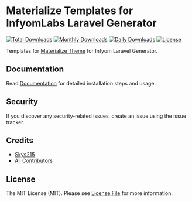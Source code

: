 Materialize Templates for InfyomLabs Laravel Generator
================================================

[![Total Downloads](https://poser.pugx.org/skys215/materialize-templates/downloads)](https://packagist.org/packages/skys215/materialize-templates)
[![Monthly Downloads](https://poser.pugx.org/skys215/materialize-templates/d/monthly)](https://packagist.org/packages/skys215/materialize-templates)
[![Daily Downloads](https://poser.pugx.org/skys215/materialize-templates/d/daily)](https://packagist.org/packages/skys215/materialize-templates)
[![License](https://poser.pugx.org/skys215/materialize-templates/license)](https://packagist.org/packages/skys215/materialize-templates)

Templates for [Materialize Theme](https://materialize.io/) for Infyom Laravel Generator.

## Documentation

Read [Documentation](https://infyomlabs.com/open-source/laravelgenerator/docs/8.0/materialize-templates) for detailed installation steps and usage.

## Security

If you discover any security-related issues, create an issue using the issue tracker.

## Credits

- [Skys215](https://github.com/skys215)
- [All Contributors](../../contributors)

## License

The MIT License (MIT). Please see [License File](LICENSE.md) for more information.

